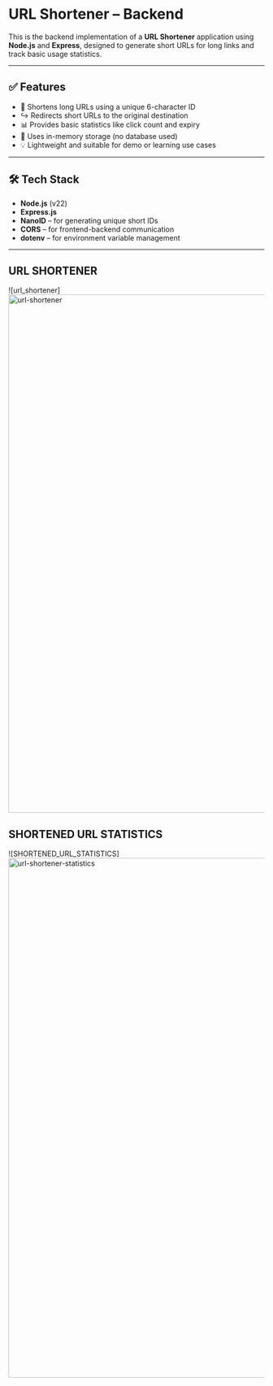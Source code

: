 # URL Shortener – Backend

This is the backend implementation of a **URL Shortener** application using **Node.js** and **Express**, designed to generate short URLs for long links and track basic usage statistics.

---

## ✅ Features

- 🔗 Shortens long URLs using a unique 6-character ID
- ↪️ Redirects short URLs to the original destination
- 📊 Provides basic statistics like click count and expiry
- 🧠 Uses in-memory storage (no database used)
- 💡 Lightweight and suitable for demo or learning use cases

---

## 🛠️ Tech Stack

- **Node.js** (v22)
- **Express.js**
- **NanoID** – for generating unique short IDs
- **CORS** – for frontend-backend communication
- **dotenv** – for environment variable management

---

## URL SHORTENER
![url_shortener]
<img width="1914" height="1020" alt="url-shortener" src="https://github.com/user-attachments/assets/0a4ccb0f-4dfe-435a-85b2-8b6ed5d65bf0" />

## SHORTENED URL STATISTICS
![SHORTENED_URL_STATISTICS]
<img width="1904" height="1023" alt="url-shortener-statistics" src="https://github.com/user-attachments/assets/d0f526d0-beba-4ef5-89c1-97616b141326" />

